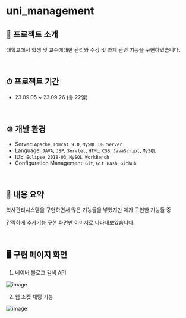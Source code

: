 # uni_management
## 📖 프로젝트 소개
대학교에서 학생 및 교수에대한 관리와 수강 및 과제 관련 기능을 구현하였습니다.

<br>

## ⏱ 프로젝트 기간
* 23.09.05 ~ 23.09.26 (총 22일)

<br>

## ⚙ 개발 환경
- Server: `Apache Tomcat 9.0`, `MySQL DB Server`
- Language: `JAVA`, `JSP`, `Servlet`, `HTML`, `CSS`, `JavaScript`, `MySQL`
- IDE: `Eclipse 2018-03`, `MySQL WorkBench`
- Configuration Management: `Git`, `Git Bash`, `Github`

<br>

## 🔗 내용 요약

학사관리시스템을 구현하면서 많은 기능들을 넣었지만 제가 구현한 기능들 중 

간략하게 추가기능 구현 화면만 이미지로 나타내보았습니다.

<br>

## 🖥️ 구현 페이지 화면
1. 네이버 블로그 검색 API

![image](https://github.com/Mincheol0721/uni_management/assets/41099574/22f153ba-9b71-4f5b-b156-b08a00720037)


2. 웹 소켓 채팅 기능

![image](https://github.com/Mincheol0721/uni_management/assets/41099574/4a6533c6-cf50-4996-83a7-17746fbff3eb)
